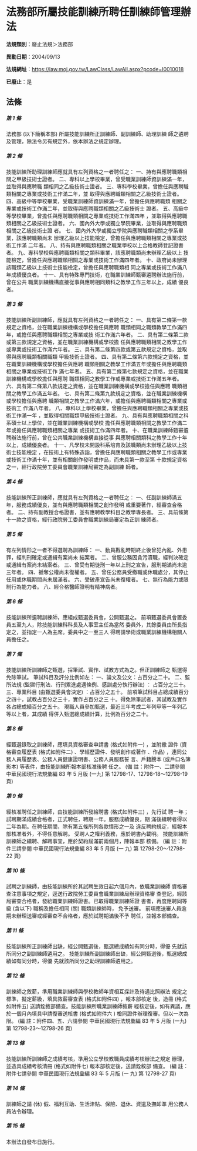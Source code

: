 # 法務部所屬技能訓練所聘任訓練師管理辦法

**法規類別**：廢止法規＞法務部

**異動日期**：2004/09/13  

**法規網址**：https://law.moj.gov.tw/LawClass/LawAll.aspx?pcode=I0010018

**已廢止**：是



## 法條
##### 第 1 條
法務部 (以下簡稱本部) 所屬技能訓練所正訓練師、副訓練師、助理訓練
師之遴聘及管理，除法令另有規定外，依本辦法之規定辦理。

##### 第 2 條
技能訓練所助理訓練師應就具有左列資格之一者聘任之：
一、持有與應聘職類相關之甲級技術士證者。
二、專科以上學校畢業，曾受職業訓練師資訓練滿一年，並取得與應聘職
    類相同之乙級技術士證者。
三、專科學校畢業，曾擔任與應聘職類相關之專業或技術工作滿二年，並
    取得與應聘職類相關之乙級技術士證者。
四、高級中等學校畢業，受職業訓練師資訓練滿一年，曾擔任與應聘職類
    相關之專業或技術工作滿二年，並取得與應聘職類相關之乙級技術士
    證者。
五、高級中等學校畢業，曾擔任與應聘職類相關之專業或技術工作滿四年
    ，並取得與應聘職類相關之乙級技術士證者。
六、國內外大學或獨立學院畢業，並取得與應聘職類相關之乙級技術士證
    者。
七、國內外大學或獨立學院與應聘職類相關之學系畢業，該應聘職類尚未
    辦理乙級以上技能檢定，曾擔任與應聘職類相關之專業或技術工作滿
    二年者。
八、持有與應聘職類相關之職業學校以上合格教師登記證書者。
九、專科學校與應聘職類相關之類科畢業，該應聘職類尚未辦理乙級以上
    技能檢定，曾擔任與應聘職類相關之專業或技術工作滿四年者。
十、政府尚未辦理該職類乙級以上技術士技能檢定，曾擔任與應聘職類相
    同之專業或技術工作滿八年成績優良者。
十一、具有特殊專門技術，在職業訓練師甄審遴聘辦法施行前，曾在公共
      職業訓練機構直接從事與應聘相同類科之教學工作三年以上，成績
      優良者。


##### 第 3 條
技能訓練所副訓練師，應就具有左列資格之一者聘任之：
一、具有第二條第一款規定之資格，並在職業訓練機構或學校擔任與應聘
    職類相同之職類教學工作滿四年，或擔任與應聘職類相關之專業或技
    術工作滿六年者。
二、具有第二條第二款或第三款規定之資格，並在職業訓練機構或學校擔
    任與應聘職類相關之教學工作或專業或技術工作滿六年者。
三、具有第二條第四款或第五款規定之資格，並取得與應聘職類相關職類
    甲級技術士證者。
四、具有第二條第六款規定之資格，並在職業訓練機構或學校擔任與應聘
    職類相關之教學工作滿五年或擔任與應聘職類相關之專業或技術工作
    滿七年者。
五、具有第二條第七款規定之資格，並在職業訓練機構或學校擔任與應聘
    職類相同之教學工作或專業或技術工作滿五年者。
六、具有第二條第八款規定之資格，並在職業訓練機構或學校擔任與應聘
    職類相關之教學工作滿五年者。
七、具有第二條第九款規定之資格，並在職業訓練機構或學校擔任與應聘
    職類相關之教學工作滿六年，或擔任與應聘職類相關之專業或技術工
    作滿八年者。
八、專科以上學校畢業，曾擔任與應聘職類相關之專業或技術工作滿一年
    ，並取得相關職類甲級技術士證者。
九、具有與應聘職類相關之科系碩士以上學位，並在職業訓練機構或學校
    擔任與應聘職類相關之教學工作滿二年或擔任與應聘職類相關之專業
    或技術工作滿四年者。
十、在職業訓練師甄審遴聘辦法施行前，曾在公共職業訓練機構直接從事
    與應聘相關類科之教學工作十年以上，成績優良者。
十一、凡學校未開設科系培育及該職類尚未辦理乙級以上技術士技能檢定
      ，在技術上有特殊造詣，曾擔任與應聘職類相關之教學工作或專業
      或技術工作滿十年，並有相關創作發明或作品，而未具第一款至第
      十款規定資格之一，經行政院勞工委員會職業訓練局審定為副訓練
      師者。


##### 第 4 條
技能訓練所正訓練師，應就具有左列資格之一者聘任之：
一、任副訓練師滿五年，服務成績優良，並有與應聘職類相關之創作發明
    或重要著作，經審查合格者。
二、持有副教授合格證書，並有應聘教學科目之教學專長者。
三、具前條第十一款之資格，經行政院勞工委員會職業訓練局審定為正訓
    練師者。


##### 第 5 條
有左列情形之一者不得選聘為訓練師：
一、動員戡亂時期終止後曾犯內亂、外患罪，經判刑確定或通緝有案尚未
    結案者。
二、曾服公務因貪污瀆職，經判決確定或通緝有案尚未結案者。
三、曾受有期徒刑一年以上刑之宣告，服刑期滿尚未逾三年者。
四、褫奪公權尚未復權者。
五、曾任公務員受撤職或休職處分，其停止任用或休職期間尚未屆滿者。
六、受破產宣告尚未復權者。
七、無行為能力或限制行為能力者。
八、經合格醫師證明有精神病者。


##### 第 6 條
技能訓練所遴聘訓練師，應組成甄選委員會，公開甄選之。
前項甄選委員會置委員五至九人，除技能訓練科科長及人事室主任為當然
委員外，其餘委員由所長指定之，並指定一人為主席。委員中之一至三人
得聘請學術或職業訓練機構相關人員擔任之。

##### 第 7 條
技能訓練所訓練師之甄選，採筆試、實作、試教方式為之。但正訓練師之
甄選得免除筆試。
筆試科目及評分比例如左：
一、論文及公文：占百分之二十。
二、監所法規 (監獄行刑法、行刑累進處遇條例、感訓處分執行辦法) ：
    占百分之三十。
三、專業科目 (由甄選委員會決定) ：占百分之五十。
前項筆試科目占總成績百分之四十，試教占百分之三十，實作占百分之三
十。得免除筆試者，其試教及實作各占總成績百分之五十。
現職人員參加甄選，最近三年考成二年列甲等一年列乙等以上者，其成績
得併入甄選總成績計算，比例為百分之二十。


##### 第 8 條
經甄選錄取之訓練師，應填具資格審查申請書 (格式如附件一) ，並附繳
證件 (資格審查履歷表 (格式如附件二) 、學經歷證件、發明創作或著作
、作品) ，連同公務人員履歷表、公務人員健康證明書、公務人員服務誓
言、戶籍謄本 (或戶口名簿影本) 等表件，由技能訓練所報本部核准後聘
任之。
 (備      註：附件一、二請參閱 中華民國現行法規彙編 83 年 5 月版
   (一九) 第 12798-17、12798-18～12798-19 頁)

##### 第 9 條
經核准聘任之訓練師，由技能訓練所發給聘書 (格式如附件三) ，先行試
聘一年；試聘期滿成績合格者，正式聘任，聘期一年。服務成績優良，期
滿後續聘者得以二年為期。在聘任期間，除有第五條所列各款情形之一及
違反聘約規定，經報本部核准者外，不得任意解聘。
受聘人之權利義務，應於聘書內載明。
技能訓練所訓練師之續聘、解聘事宜，應於契約屆滿前兩個月，陳報本部
核備。
 (編      註：附件三請參閱 中華民國現行法規彙編 83 年 5 月版 (一
  九) 第 12798-20～12798-22 頁)

##### 第 10 條
試聘之訓練師，由技能訓練所於其試聘生效日起六個月內，依職業訓練師
資格審查注意事項之規定，逕送行政院勞工委員會職業訓練局辦理資格審
查登記，經該局審查合格者，發給職業訓練師證書。已取得職業訓練師證
書者，再度應聘同等級 (含以下) 職稱及擔任相同 (關) 職類訓練師時，
免予送審。
前項應送審人員逾期未辦理送審或經審查不合格者，應於試聘期滿後不予
聘任，並報本部備查。

##### 第 11 條
技能訓練所正訓練師出缺，經公開甄選後，甄選總成績如有同分時，得優
先就該所同分之副訓練師遴用之。
技能訓練所副訓練師出缺，經公開甄選後，甄選總成績如有同分時，得優
先就該所同分之助理訓練師遴用之。

##### 第 12 條
訓練師之敘薪，準用職業訓練師與學校教師年資相互採計及待遇比照辦法
規定之標準，擬定薪級，填具敘薪審查表 (格式如附件四) ，報本部核定
後，造冊 (格式如附件五) 送請銓敘部備查。技能訓練所職業訓練師敘薪
經核定後，如有異議，應於一個月內填具申請復審送核書 (格式如附件六
) 檢同證件辦理復審。但以一次為限。
 (編      註：附件四、五、六請參閱 中華民國現行法規彙編 83 年 5
  月版 (一九) 第 12798-23～12798-26 頁)

##### 第 13 條
技能訓練所訓練師之成績考核，準用公立學校教職員成績考核辦法之規定
辦理，並造具成績考核清冊 (格式如附件七) 報本部核定後，送請銓敘部
備查。
 (編      註：附件七請參閱 中華民國現行法規彙編 83 年 5 月版 (一
  九) 第 12798-27 頁)

##### 第 14 條
訓練師之請 (休) 假、福利互助、生活津貼、保險、退休、資遣及撫卹準
用公務人員法令辦理。

##### 第 15 條
本辦法自發布日施行。


